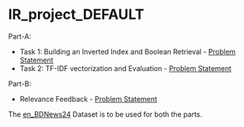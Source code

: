 # IR_project_DEFAULT
Part-A:
* Task 1: Building an Inverted Index and Boolean Retrieval - [Problem Statement](https://github.com/yashfulzele/IR_project_DEFAULT/blob/main/invertedIndexBooleanRetrieval/Default%20Project%20-%20Part%20A%20Task%201.pdf) <break> 
* Task 2: TF-IDF vectorization and Evaluation - [Problem Statement](https://github.com/yashfulzele/IR_project_DEFAULT/blob/main/rankerEvaluator/Default%20Project%20-%20Part%20A%20Task%202.pdf)

Part-B:
* Relevance Feedback - [Problem Statement](https://github.com/yashfulzele/IR_project_DEFAULT/blob/main/rocchioRelevanceFeedback/Default%20Project%20-%20Part%20B.pdf)

The [en_BDNews24](https://drive.google.com/drive/folders/1PBdkyftTA86SM9R47rztTlib2ZlYdVVW) Dataset is to be used for both the parts.
